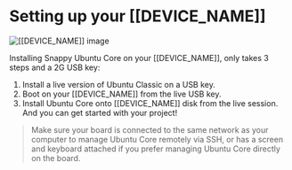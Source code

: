 # Setting up your [[DEVICE_NAME]]

![[[DEVICE_NAME]] image]([[DEVICE_IMG_URL]] "[[DEVICE_NAME]] image")

Installing Snappy Ubuntu Core on your [[DEVICE_NAME]], only takes 3 steps and a 2G USB key:
1. Install a live version of Ubuntu Classic on a USB key.
1. Boot on your [[DEVICE_NAME]] from the live USB key.
1. Install Ubuntu Core onto [[DEVICE_NAME]] disk from the live session.
And you can get started with your project!

> Make sure your board is connected to the same network as your computer to manage Ubuntu Core remotely via SSH, or has a screen and keyboard attached if you prefer managing Ubuntu Core directly on the board.

